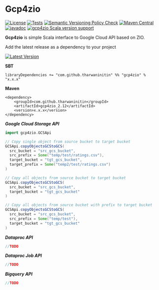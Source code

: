 # Gcp4zio
[![License](http://img.shields.io/:license-Apache%202-blue.svg)](http://www.apache.org/licenses/LICENSE-2.0.txt)
[![Tests](https://github.com/tharwaninitin/gcp4zio/actions/workflows/ci.yml/badge.svg)](https://github.com/tharwaninitin/gcp4zio/actions/workflows/ci.yml)
[![Semantic Versioning Policy Check](https://github.com/tharwaninitin/gcp4zio/actions/workflows/semver.yml/badge.svg)](https://github.com/tharwaninitin/gcp4zio/actions/workflows/semver.yml)
[![Maven Central](https://maven-badges.herokuapp.com/maven-central/com.github.tharwaninitin/gcp4zio_2.12/badge.svg)](https://mvnrepository.com/artifact/com.github.tharwaninitin/gcp4zio)
[![javadoc](https://javadoc.io/badge2/com.github.tharwaninitin/gcp4zio_2.12/javadoc.svg)](https://javadoc.io/doc/com.github.tharwaninitin/gcp4zio_2.12)
[![gcp4zio Scala version support](https://index.scala-lang.org/tharwaninitin/gcp4zio/gcp4zio/latest-by-scala-version.svg)](https://index.scala-lang.org/tharwaninitin/gcp4zio/gcp4zio)

**Gcp4zio** is simple Scala interface to Google Cloud API based on ZIO.

Add the latest release as a dependency to your project

[![Latest Version](https://maven-badges.herokuapp.com/maven-central/com.github.tharwaninitin/gcp4zio_2.12/badge.svg)](https://mvnrepository.com/artifact/com.github.tharwaninitin/gcp4zio)

__SBT__
```
libraryDependencies += "com.github.tharwaninitin" %% "gcp4zio" % "x.x.x"
```
__Maven__
```
<dependency>
    <groupId>com.github.tharwaninitin</groupId>
    <artifactId>gcp4zio_2.12</artifactId>
    <version>x.x.x</version>
</dependency>
```

***Google Cloud Storage API***
```scala
import gcp4zio.GCSApi

// Copy single object from source bucket to target bucket
GCSApi.copyObjectsGCStoGCS(
  src_bucket = "src_gcs_bucket",
  src_prefix = Some("temp/test/ratings.csv"),
  target_bucket = "tgt_gcs_bucket",
  target_prefix = Some("temp2/test/ratings.csv")
)

// Copy all objects from source bucket to target bucket
GCSApi.copyObjectsGCStoGCS(
  src_bucket = "src_gcs_bucket",
  target_bucket = "tgt_gcs_bucket"
)

// Copy all objects from source bucket with prefix to target bucket
GCSApi.copyObjectsGCStoGCS(
  src_bucket = "src_gcs_bucket",
  src_prefix = Some("temp/test"),
  target_bucket = "tgt_gcs_bucket"
)
```
***Dataproc API***
```scala
//TODO
```
***Dataproc Job API***
```scala
//TODO
```
***Bigquery API***
```scala
//TODO
```
